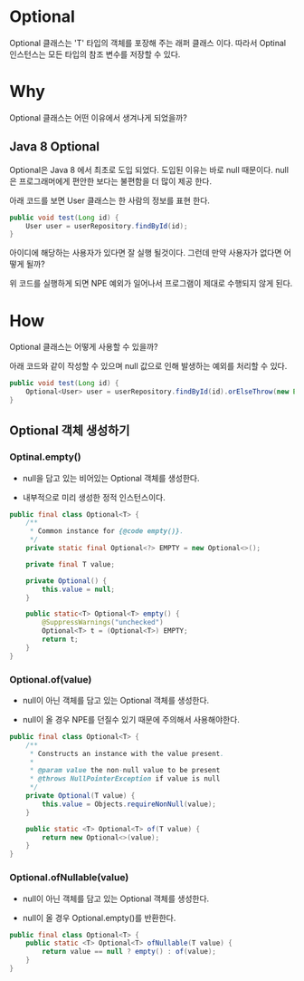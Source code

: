 # Optional 
Optional<T> 클래스는 'T' 타입의 객체를 포장해 주는 래퍼 클래스 이다.
따라서 Optinal 인스턴스는 모든 타입의 참조 변수를 저장할 수 있다.

# Why
Optional 클래스는 어떤 이유에서 생겨나게 되었을까?

## Java 8 Optional
Optional은 Java 8 에서 최초로 도입 되었다. 도입된 이유는 바로 null 때문이다. null은 프로그래머에게 편안한 보다는 불편함을 더 많이 제공 한다. 

아래 코드를 보면 User 클래스는 한 사람의 정보를 표현 한다. 

```java
public void test(Long id) {
    User user = userRepository.findById(id);
}
```

아이디에 해당하는 사용자가 있다면 잘 실행 될것이다. 그런데 만약 사용자가 없다면 어떻게 될까?

위 코드를 실행하게 되면 NPE 예외가 일어나서 프로그램이 제대로 수행되지 않게 된다.

# How
Optional 클래스는 어떻게 사용할 수 있을까?

아래 코드와 같이 작성할 수 있으며 null 값으로 인해 발생하는 예외를 처리할 수 있다.

```java
public void test(Long id) {
    Optional<User> user = userRepository.findById(id).orElseThrow(new Exception());
}
```

## Optional 객체 생성하기

### Optinal.empty()

- null을 담고 있는 비어있는 Optional 객체를 생성한다.

- 내부적으로 미리 생성한 정적 인스턴스이다.

```java
public final class Optional<T> {
    /**
     * Common instance for {@code empty()}.
     */
    private static final Optional<?> EMPTY = new Optional<>();

    private final T value;

    private Optional() {
        this.value = null;
    }

    public static<T> Optional<T> empty() {
        @SuppressWarnings("unchecked")
        Optional<T> t = (Optional<T>) EMPTY;
        return t;
    }
}
```

### Optional.of(value)

- null이 아닌 객체를 담고 있는 Optional 객체를 생성한다.

- null이 올 경우 NPE를 던질수 있기 때문에 주의해서 사용해야한다.

```java
public final class Optional<T> {
    /**
     * Constructs an instance with the value present.
     *
     * @param value the non-null value to be present
     * @throws NullPointerException if value is null
     */
    private Optional(T value) {
        this.value = Objects.requireNonNull(value);
    }

    public static <T> Optional<T> of(T value) {
        return new Optional<>(value);
    }
}
```

### Optional.ofNullable(value)

- null이 아닌 객체를 담고 있는 Optional 객체를 생성한다.

- null이 올 경우 Optional.empty()를 반환한다.

```java
public final class Optional<T> {
    public static <T> Optional<T> ofNullable(T value) {
        return value == null ? empty() : of(value);
    }
}
```